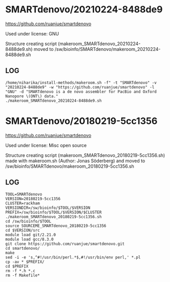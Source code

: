 SMARTdenovo/20210224-8488de9
========================

<https://github.com/ruanjue/smartdenovo>

Used under license:
GNU


Structure creating script (makeroom_SMARTdenovo_20210224-8488de9.sh) moved to /sw/bioinfo/SMARTdenovo/makeroom_20210224-8488de9.sh

LOG
---

    /home/niharika/install-methods/makeroom.sh -f" -t "SMARTdenovo" -v "20210224-8488de9" -w "https://github.com/ruanjue/smartdenovo" -l "GNU" -d "SMARTdenovo is a de novo assembler for PacBio and Oxford Nanopore \(ONT\) data."
    ./makeroom_SMARTdenovo_20210224-8488de9.sh
SMARTdenovo/20180219-5cc1356
============================

<https://github.com/ruanjue/smartdenovo>

Used under license:
Misc open source

Structure creating script (makeroom_SMARTdenovo_20180219-5cc1356.sh) made with makeroom.sh (Author: Jonas Söderberg) and moved to /sw/bioinfo/SMARTdenovo/makeroom_20180219-5cc1356.sh

LOG
---

    TOOL=SMARTdenovo
    VERSION=20180219-5cc1356
    CLUSTER=rackham
    VERSIONDIR=/sw/bioinfo/$TOOL/$VERSION
    PREFIX=/sw/bioinfo/$TOOL/$VERSION/$CLUSTER
    ./makeroom_SMARTdenovo_20180219-5cc1356.sh
    cd /sw/bioinfo/$TOOL
    source SOURCEME_SMARTdenovo_20180219-5cc1356
    cd $VERSION/src
    module load git/2.21.0
    module load gcc/8.3.0
    git clone https://github.com/ruanjue/smartdenovo.git
    cd smartdenovo/
    make
    sed -i -e 's,^#!/usr/bin/perl.*$,#!/usr/bin/env perl,' *.pl
    cp -av * $PREFIX/
    cd $PREFIX
    rm -f *.h *.c
    rm -f Makefile*

